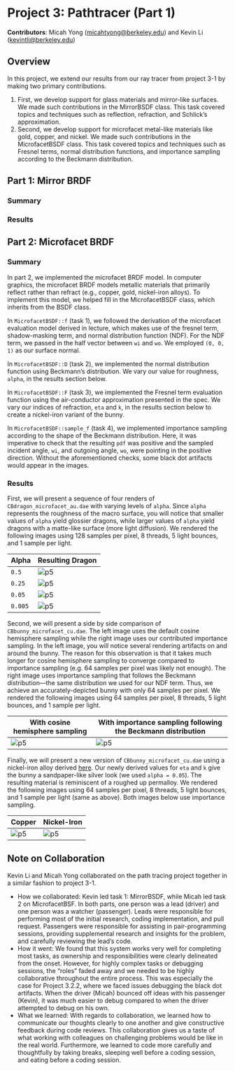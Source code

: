 # Project 3: Pathtracer (Part 1)

**Contributors**: Micah Yong (micahtyong@berkeley.edu) and Kevin Li (kevintli@berkeley.edu)

## Overview

In this project, we extend our results from our ray tracer from project 3-1 by making two primary contributions.
1. First, we develop support for glass materials and mirror-like surfaces. We made such contributions in the MirrorBSDF class. This task covered topics and techniques such as reflection, refraction, and Schlick’s approximation. 
2. Second, we develop support for microfacet metal-like materials like gold, copper, and nickel. We made such contributions in the MicrofacetBSDF class. This task covered topics and techniques such as Fresnel terms, normal distribution functions, and importance sampling according to the Beckmann distribution. 

## Part 1: Mirror BRDF

### Summary 

### Results

## Part 2: Microfacet BRDF

### Summary

In part 2, we implemented the microfacet BRDF model. In computer graphics, the microfacet BRDF models metallic materials that primarily reflect rather than refract (e.g., copper, gold, nickel-iron alloys). To implement this model, we helped fill in the MicrofacetBSDF class, which inherits from the BSDF class.  

In `MicrofacetBSDF::f` (task 1), we followed the derivation of the microfacet evaluation model derived in lecture, which makes use of the fresnel term, shadow-masking term, and normal distribution function (NDF). For the NDF term, we passed in the half vector between `wi` and `wo`. We employed `(0, 0, 1)` as our surface normal. 

In `MicrofacetBSDF::D` (task 2), we implemented the normal distribution function using Beckmann’s distribution. We vary our value for roughness, `alpha`, in the results section below. 

In `MicrofacetBSDF::F` (task 3), we implemented the Fresnel term evaluation function using the air-conductor approximation presented in the spec. We vary our indices of refraction, `eta` and `k`, in the results section below to create a nickel-iron variant of the bunny. 

In `MicrofacetBSDF::sample_f` (task 4), we implemented importance sampling according to the shape of the Beckmann distribution. Here, it was imperative to check that the resulting `pdf` was positive and the sampled incident angle, `wi`, and outgoing angle, `wo`, were pointing in the positive direction. Without the aforementioned checks, some black dot artifacts would appear in the images. 

### Results

First, we will present a sequence of four renders of `CBdragon_microfacet_au.dae` with varying levels of `alpha`. Since `alpha` represents the roughness of the macro surface, you will notice that smaller values of `alpha` yield glossier dragons, while larger values of `alpha` yield dragons with a matte-like surface (more light diffusion). We rendered the following images using 128 samples per pixel, 8 threads, 5 light bounces, and 1 sample per light. 

| Alpha      | Resulting Dragon |
| ----------- | ----------- |
| `0.5`      | ![p5](microfacet_dragon_0p5.png)       |
| `0.25`   | ![p5](microfacet_dragon_0p25.png)        |
| `0.05`   | ![p5](microfacet_dragon_0p05.png)        |
| `0.005`   | ![p5](microfacet_dragon_0p005.png)        |

Second, we will present a side by side comparison of `CBbunny_microfacet_cu.dae`. The left image uses the default cosine hemisphere sampling while the right image uses our contributed importance sampling. In the left image, you will notice several rendering artifacts on and around the bunny. The reason for this observation is that it takes much longer for cosine hemisphere sampling to converge compared to importance sampling (e.g. 64 samples per pixel was likely not enough). The right image uses importance sampling that follows the Beckmann distribution––the same distribution we used for our NDF term. Thus, we achieve an accurately-depicted bunny with only 64 samples per pixel. We rendered the following images using 64 samples per pixel, 8 threads, 5 light bounces, and 1 sample per light. 

| With cosine hemisphere sampling      | With importance sampling following the Beckmann distribution |
| ----------- | ----------- |
| ![p5](microfacet_bunny_HS.png)      | ![p5](microfacet_bunny_IS.png)       |

Finally, we will present a new version of `CBbunny_microfacet_cu.dae` using a nickel-iron alloy derived [here](https://refractiveindex.info/?shelf=other&book=Ni-Fe&page=Tikuisis_gold150nm). Our newly derived values for `eta` and `k` give the bunny a sandpaper-like silver look (we used `alpha = 0.05`). The resulting  material is reminiscent of a roughed up permalloy. We rendered the following images using 64 samples per pixel, 8 threads, 5 light bounces, and 1 sample per light (same as above). Both images below use importance sampling. 

| Copper      | Nickel-Iron |
| ----------- | ----------- |
| ![p5](microfacet_bunny_IS.png)      | ![p5](microfacet_bunny_nife.png)       |


## Note on Collaboration

Kevin Li and Micah Yong collaborated on the path tracing project together in a similar fashion to project 3-1. 
- How we collaborated: Kevin led task 1: MirrorBSDF, while Micah led task 2 on MicrofacetBSF. In both parts, one person was a lead (driver) and one person was a watcher (passenger). Leads were responsible for performing most of the initial research, coding implementation, and pull request. Passengers were responsible for assisting in pair-programming sessions, providing supplemental research and insights for the problem, and carefully reviewing the lead’s code. 
- How it went: We found that this system works very well for completing most tasks, as ownership and responsibilities were clearly delineated from the onset. However, for highly complex tasks or debugging sessions, the “roles” faded away and we needed to be highly collaborative throughout the entire process. This was especially the case for Project 3.2.2, where we faced issues debugging the black dot artifacts. When the driver (Micah) bounced off ideas with his passenger (Kevin), it was much easier to debug compared to when the driver attempted to debug on his own. 
- What we learned: With regards to collaboration, we learned how to communicate our thoughts clearly to one another and give constructive feedback during code reviews. This collaboration gives us a taste of what working with colleagues on challenging problems would be like in the real world. Furthermore, we learned to code more carefully and thoughtfully by taking breaks, sleeping well before a coding session, and eating before a coding session. 

